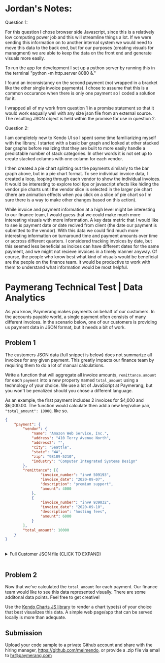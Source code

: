 # Jordan's Notes:
Question 1:

For this question I chose browser side Javascript, since this is a relatively low computing power job and this will streamline things a lot.  If we were sending this information on to another internal system we would need to move this data to the back end, but for our purposes (creating visuals for managment) we are able to keep the data on the front end and generate visuals more easily.

To run the app for development I set up a python server by running this in the terminal "python -m http.server 8080 &."

I found an inconsistancy on the second payment (not wrapped in a bracket like the other single invoice payments).  I chose to assume that this is a common occurance when there is only one payment so I coded a solution for it.

I wrapped all of my work from question 1 in a promise statement so that it would work eaqually well with any size json file from an external source. The resulting JSON object is held within the promise for use in question 2.


Question 2:

I am completely new to Kendo UI so I spent some time familiarizing myself with the library.  I started with a basic bar graph and looked at other stacked bar graphs before realizing that they are built to more easily handle a predictable number of stack categories.  In other words it is not set up to create stacked columns with one column for each vendor.  

I then created a pie chart splitting out the payments similarly to the bar graph above, but in a pie chart format.  To see individual invoice data, I created a loop, looping through each vendor to show the individual invoices.  It would be interesting to explore tool tips or javascript efects like hiding the vendor pie charts until the vendor slice is selected in the larger pie chart (there are animation effects when you click on a slice of pie chart so I'm sure there is a way to make other changes based on this action).

While invoice and payment information at a high level might be interesting to our finance team, I would guess that we could make much more interesting visuals with more information.  A key data metric that I would like to see is payment date or date recived from client (the date our payment is submitted to the vendor).  With this data we could find much more interesting information on turnaround time and payment amounts over time or accross different quarters. I considered tracking invoices by date, but this seemed less beneficial as inoices can have different dates for the same payment, and we might not recieve invoices in a timely manner anyway. Of course, the people who know best what kind of visuals would be beneficial are the people on the finance team. It would be productive to work with them to understand what information would be most helpful.




# Paymerang Technical Test | Data Analytics
As you know, Paymerang makes payments on behalf of our customers. In the accounts payable world, a single payment often consists of many different invoices.  In the scenario below, one of our customers is providing us payment data in JSON format, but it needs a bit of work.


## Problem 1
The customers JSON data (full snippet is below) does not summarize all invoices for any given payment.  This greatly impacts our finance team by requiring them to do a lot of manual calculations.

Write a function that will aggregate all invoice amounts, `remittance.amount` for each `payment` into a new property named `total_amount` using a technology of your choice.  We use a lot of JavaScript at Paymerang, but you won't be penalized should you chose a different language.

As an example, the first payment includes 2 invoices for $4,000 and $6,000.00.  The function would calculate then add a new key/value pair, `"total_amount": 10000`, like so.

```JSON
{
	"payment": {
		"vendor": {
			"name": "Amazon Web Service, Inc.",
			"address": "410 Terry Avenue North",
			"address2": "",
			"city": "Seattle",
			"state": "WA",
            "zip": "98109-5210",
            "industry": "Computer Integrated Systems Design"
		},
		"remittance": [{
				"invoice_number": "inv# 509193",
				"invoice_date": "2020-09-07",
				"description": "premium support",
				"amount": 4000
			},
			{
				"invoice_number": "inv# 939032",
				"invoice_date": "2020-09-10",
				"description": "hosting fees",
				"amount": 6000
			}
		],
		"total_amount": 10000
	}
}
```
<br>
<details>
<summary>Full Customer JSON file (CLICK TO EXPAND)</summary>

```JSON
[
    {
        "payment": {
            "vendor": {
                "name": "Amazon Web Service, Inc.",
                "address": "410 Terry Avenue North",
                "address2": "",
                "city": "Seattle",
                "state": "WA",
                "zip": "98109-5210",
                "industry": "Computer Integrated Systems Design"
            },
            "remittance": [
                {
                    "invoice_number": "inv# 509193",
                    "invoice_date": "2020-09-07",
                    "description": "premium support",
                    "amount": 4000
                },
                {
                    "invoice_number": "inv# 939032",
                    "invoice_date": "2020-09-10",
                    "description": "hosting fees",
                    "amount": 6000
                }
            ]
        }
    },
    {
        "payment": {
            "vendor": {
                "name": "Tazza",
                "address": "1244 Alverser Plaza,",
                "address2": "",
                "city": "Midlothian",
                "state": "VA",
                "zip": "23113",
                "industry": "Restaurant"
            },
            "remittance": {
                "invoice_number": "20201205",
                "invoice_date": "2020-12-05",
                "description": "Holiday Party",
                "amount": 3200.45
            }
        }
    },
    {
        "payment": {
            "vendor": {
                "name": "Apple",
                "address": "One Infinite Loop",
                "address2": "",
                "city": "Cupertino",
                "state": "CA",
                "zip": "95014",
                "industry": "Software Services"
            },
            "remittance": [
                {
                    "invoice_number": "abcde-1001",
                    "invoice_date": "2020-12-20",
                    "description": "iPhone Xs for staff",
                    "amount": 8020.45
                }
            ]
        }
    },
    {
        "payment": {
            "vendor": {
                "name": "Microsoft",
                "address": "One Microsoft Way",
                "address2": "Suite 1#",
                "city": "Redmond",
                "state": "WA",
                "zip": "98052",
                "industry": "Software Services"
            },
            "remittance": [
                {
                    "invoice_number": "0192-5096",
                    "invoice_date": "2020-12-20",
                    "description": "Microsoft monthly fees | IT",
                    "amount": 900.99
                },
                {
                    "invoice_number": "0192-5097",
                    "invoice_date": "2020-12-18",
                    "description": "Microsoft monthly fees | Finance",
                    "amount": 900.99
                },
                {
                    "invoice_number": "0192-5098",
                    "invoice_date": "2020-12-18",
                    "description": "Microsoft monthly fees | Operations",
                    "amount": 900.99
                },
                {
                    "invoice_number": "0192-5099",
                    "invoice_date": "2020-12-19",
                    "description": "Microsoft monthly fees | Sales",
                    "amount": 900.99
                }
            ]
        }
    },
    {
        "payment": {
            "vendor": {
                "name": "Fraud Busters",
                "address": "123 Fictitious Ln",
                "address2": "",
                "city": "Richmond",
                "state": "VA",
                "zip": "23235",
                "industry": "Security Systems Services"
            },
            "remittance": [
                {
                    "invoice_number": "513",
                    "invoice_date": "2020-12-16",
                    "description": "Fraud analytics software fees",
                    "amount": 100.01
                },
                {
                    "invoice_number": "0192-5097",
                    "invoice_date": "2020-12-18",
                    "description": "Thread detection monitoring fees",
                    "amount": 100.03
                },
                {
                    "invoice_number": "515",
                    "invoice_date": "2020-12-16",
                    "description": "DAST Software",
                    "amount": 100.04
                }
            ]
        }
    },
    {
        "payment": {
            "vendor": {
                "name": "Github",
                "address": "88 Colin P Kelly Junior Street",
                "address2": "",
                "city": "San Franciscoo",
                "state": "CA",
                "zip": "94107",
                "industry": "Software Services"
            },
            "remittance": [
                {
                    "invoice_number": "inv#-20201214-a",
                    "invoice_date": "2020-12-14",
                    "description": "Version Control for AppDev",
                    "amount": 340
                }
            ]
        }
    }
]
```
</details>
<br>

## Problem 2
Now that we've calculated the `total_amount` for each payment. Our finance team would like to see this data represented visually. There are some additonal data points.  Feel free to get creative!

Use the [Kendo Charts JS library](https://docs.telerik.com/kendo-ui/controls/charts/overview) to render a chart type(s) of your choice that best visualizes this data.  A simple web page/app that can be served locally is more than adequate.


## Submission
Upload your code sample to a private Github account and share with the hiring manager, https://github.com/melmendo, or provide a .zip file via email to [hr@paymerang.com](mailto:hr@paymerang.com)
